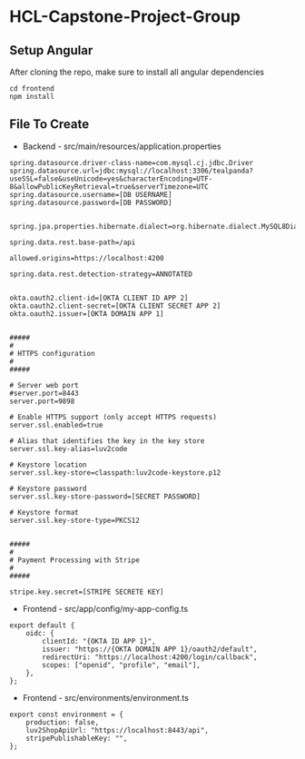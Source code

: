 # HCL-Capstone-Project-Group

## Setup Angular

After cloning the repo, make sure to install all angular dependencies

```
cd frontend
npm install
```

## File To Create

-   Backend - src/main/resources/application.properties

```
spring.datasource.driver-class-name=com.mysql.cj.jdbc.Driver
spring.datasource.url=jdbc:mysql://localhost:3306/tealpanda?useSSL=false&useUnicode=yes&characterEncoding=UTF-8&allowPublicKeyRetrieval=true&serverTimezone=UTC
spring.datasource.username=[DB USERNAME]
spring.datasource.password=[DB PASSWORD]


spring.jpa.properties.hibernate.dialect=org.hibernate.dialect.MySQL8Dialect

spring.data.rest.base-path=/api

allowed.origins=https://localhost:4200

spring.data.rest.detection-strategy=ANNOTATED


okta.oauth2.client-id=[OKTA CLIENT ID APP 2]
okta.oauth2.client-secret=[OKTA CLIENT SECRET APP 2]
okta.oauth2.issuer=[OKTA DOMAIN APP 1]


#####
#
# HTTPS configuration
#
#####

# Server web port
#server.port=8443
server.port=9898

# Enable HTTPS support (only accept HTTPS requests)
server.ssl.enabled=true

# Alias that identifies the key in the key store
server.ssl.key-alias=luv2code

# Keystore location
server.ssl.key-store=classpath:luv2code-keystore.p12

# Keystore password
server.ssl.key-store-password=[SECRET PASSWORD]

# Keystore format
server.ssl.key-store-type=PKCS12


#####
#
# Payment Processing with Stripe
#
#####

stripe.key.secret=[STRIPE SECRETE KEY]

```

-   Frontend - src/app/config/my-app-config.ts

```
export default {
	oidc: {
		clientId: "{OKTA ID APP 1}",
		issuer: "https://{OKTA DOMAIN APP 1}/oauth2/default",
		redirectUri: "https://localhost:4200/login/callback",
		scopes: ["openid", "profile", "email"],
	},
};

```

-   Frontend - src/environments/environment.ts

```
export const environment = {
	production: false,
	luv2ShopApiUrl: "https://localhost:8443/api",
	stripePublishableKey: "",
};
```
